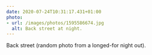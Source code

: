 ```yaml
---
date: 2020-07-24T10:31:17.431+01:00
photo:
- url: /images/photos/1595586674.jpg
  alt: Back street at night.
---
```

Back street (random photo from a longed-for night out).
